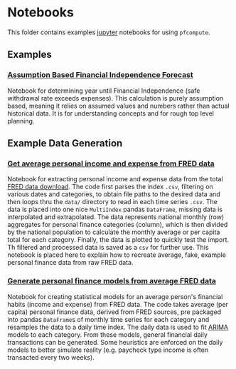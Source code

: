 # Notebooks

This folder contains examples [jupyter](https://jupyter.org) notebooks for using `pfcompute`.

## Examples

### [Assumption Based Financial Independence Forecast](https://github.com/tmthydvnprt/pfcompute/blob/master/notebooks/Assumption%20Based%20Financial%20Independence%20Forecast.ipynb)

Notebook for determining year until Financial Independence (safe withdrawal rate exceeds expenses).  This calculation is purely assumption based, meaning it relies on assumed values and numbers rather than actual historical data.  It is for understanding concepts and for rough top level planning.

## Example Data Generation

### [Get average personal income and expense from FRED data](Get%20average%20personal%20income%20and%20expense%20from%20FRED%20data.ipynb)

Notebook for extracting personal income and expense data from the total [FRED data download](https://research.stlouisfed.org/fred2/downloaddata/).  The code first parses the index `.csv`, filtering on various dates and categories, to obtain file paths to the desired data and then loops thru the `data/` directory to read in each time series `.csv`.  The data is placed into one nice `MultiIndex` pandas `DataFrame`, missing data is interpolated and extrapolated. The data represents national monthly (row) aggregates for personal finance categories (column), which is then divided by the national population to calculate the monthly average or per capita total for each category. Finally, the data is plotted to quickly test the import. Th filtered and processed data is saved as a `csv` for further use.  This notebook is placed here to explain how to recreate average, fake, example personal finance data from raw FRED data.

### [Generate personal finance models from average FRED data](Generate%20personal%20finance%20models%20from%20average%20FRED%20data.ipynb)

Notebook for creating statistical models for an average person's financial habits (income and expense) from FRED data.  The code takes average (per capita) personal finance data, derived from FRED sources, pre packaged into pandas `DataFrame`s of monthly time series for each category and resamples the data to a daily time index.  The daily data is used to fit [ARIMA](https://en.wikipedia.org/wiki/Autoregressive_integrated_moving_average) models to each category.  From these models, general financial daily transactions can be generated.  Some heuristics are enforced on the daily models to better simulate reality (e.g. paycheck type income is often transacted every two weeks).
